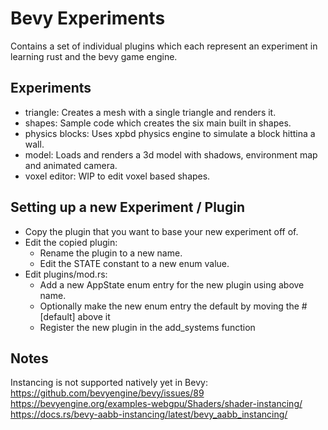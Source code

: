 # Bevy Experiments

Contains a set of individual plugins which each represent an experiment in learning rust and the bevy game engine.

## Experiments

- triangle: Creates a mesh with a single triangle and renders it.
- shapes: Sample code which creates the six main built in shapes.
- physics blocks: Uses xpbd physics engine to simulate a block hittina a wall.
- model: Loads and renders a 3d model with shadows, environment map and animated camera.
- voxel editor: WIP to edit voxel based shapes.

## Setting up a new Experiment / Plugin

- Copy the plugin that you want to base your new experiment off of.
- Edit the copied plugin:
  - Rename the plugin to a new name.
  - Edit the STATE constant to a new enum value.
- Edit plugins/mod.rs:
  - Add a new AppState enum entry for the new plugin using above name.
  - Optionally make the new enum entry the default by moving the #[default] above it
  - Register the new plugin in the add_systems function

## Notes

Instancing is not supported natively yet in Bevy:
https://github.com/bevyengine/bevy/issues/89
https://bevyengine.org/examples-webgpu/Shaders/shader-instancing/
https://docs.rs/bevy-aabb-instancing/latest/bevy_aabb_instancing/